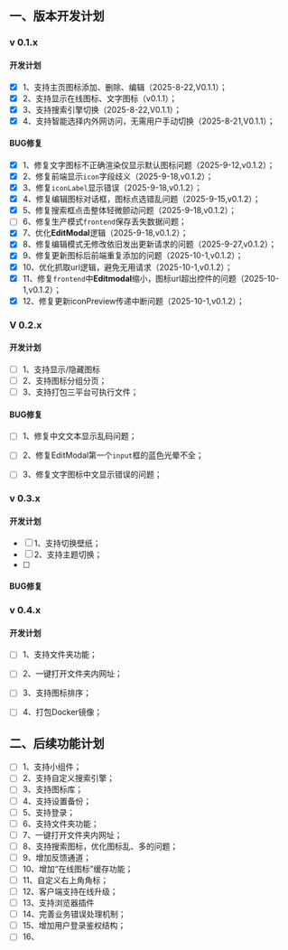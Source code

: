 

## 一、版本开发计划

### v 0.1.x

#### 开发计划

- [x] 1、支持主页图标添加、删除、编辑（2025-8-22,V0.1.1）；
- [x] 2、支持显示在线图标、文字图标（v0.1.1）；
- [x] 3、支持搜索引擎切换（2025-8-22,V0.1.1）；
- [x] 4、支持智能选择内外网访问，无需用户手动切换（2025-8-21,V0.1.1）；

#### BUG修复

- [x] 1、修复文字图标不正确渲染仅显示默认图标问题（2025-9-12,v0.1.2）；
- [x] 2、修复前端显示`icon`字段歧义（2025-9-18,v0.1.2）；
- [x] 3、修复`iconLabel`显示错误（2025-9-18,v0.1.2）；
- [x] 4、修复编辑图标对话框，图标点选错乱问题（2025-9-15,v0.1.2）；
- [x] 5、修复搜索框点击整体轻微颤动问题（2025-9-18,v0.1.2）；
- [ ] 6、修复生产模式`frontend`保存丢失数据问题；
- [x] 7、优化**EditModal**逻辑（2025-9-18,v0.1.2）；
- [x] 8、修复编辑模式无修改依旧发出更新请求的问题（2025-9-27,v0.1.2）；
- [x] 9、修复更新图标后前端重复添加的问题（2025-10-1,v0.1.2）；
- [x] 10、优化抓取url逻辑，避免无用请求（2025-10-1,v0.1.2）；
- [x] 11、修复`frontend`中**Editmodal**缩小，图标url超出控件的问题（2025-10-1,v0.1.2）；
- [x] 12、修复更新iconPreview传递中断问题（2025-10-1,v0.1.2）；

### V 0.2.x

#### 开发计划

- [ ] 1、支持显示/隐藏图标
- [ ] 2、支持图标分组分页；
- [ ] 3、支持打包三平台可执行文件；

#### BUG修复

- [ ] 1、修复中文文本显示乱码问题；
- [ ] 2、修复EditModal第一个`input`框的蓝色光晕不全；
- [ ] 3、修复文字图标中文显示错误的问题；



### v 0.3.x

#### 开发计划

- [ ] 1、支持切换壁纸；
- [ ] 2、支持主题切换；
- [ ] 

#### BUG修复



### v 0.4.x

#### 开发计划

- [ ] 1、支持文件夹功能；
- [ ] 2、一键打开文件夹内网址；
- [ ] 3、支持图标排序；
- [ ] 4、打包Docker镜像；



## 二、后续功能计划

- [ ] 1、支持小组件；
- [ ] 2、支持自定义搜索引擎；
- [ ] 3、支持图标库；
- [ ] 4、支持设置备份；
- [ ] 5、支持登录；
- [ ] 6、支持文件夹功能；
- [ ] 7、一键打开文件夹内网址；
- [ ] 8、支持搜索图标，优化图标乱、多的问题；
- [ ] 9、增加反馈通道；
- [ ] 10、增加“在线图标”缓存功能；
- [ ] 11、自定义右上角角标；
- [ ] 12、客户端支持在线升级；
- [ ] 13、支持浏览器插件
- [ ] 14、完善业务错误处理机制；
- [ ] 15、增加用户登录鉴权结构；
- [ ] 16、